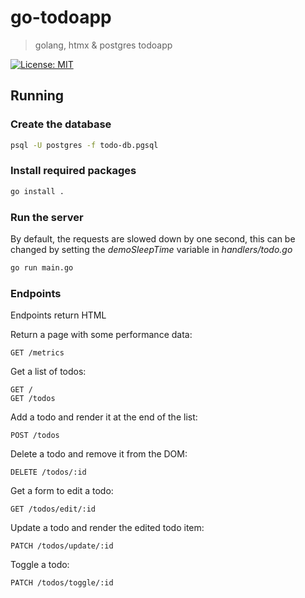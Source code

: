 # go-todoapp

> golang, htmx & postgres todoapp

[![License: MIT](https://img.shields.io/badge/License-MIT-yellow.svg)](https://opensource.org/licenses/MIT)

## Running

### Create the database
```sh
psql -U postgres -f todo-db.pgsql
```

### Install required packages
```sh
go install .
```

### Run the server
By default, the requests are slowed down by one second, this can be changed by setting the *demoSleepTime* variable in *handlers/todo.go*
```sh
go run main.go
```

### Endpoints
Endpoints return HTML

Return a page with some performance data:
```
GET /metrics
```

Get a list of todos:
```
GET /
GET /todos
```

Add a todo and render it at the end of the list:
```
POST /todos
```

Delete a todo and remove it from the DOM:
```
DELETE /todos/:id
```

Get a form to edit a todo:
```
GET /todos/edit/:id
```

Update a todo and render the edited todo item:
```
PATCH /todos/update/:id
```

Toggle a todo:
```
PATCH /todos/toggle/:id
```
